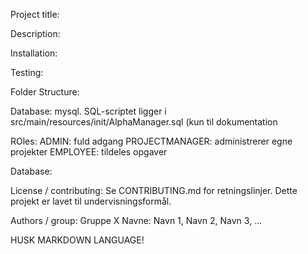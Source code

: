 Project title:

Description:

Installation:

Testing:

Folder Structure:

Database:
mysql. SQL-scriptet ligger i src/main/resources/init/AlphaManager.sql (kun til dokumentation

ROles:
ADMIN: fuld adgang PROJECTMANAGER: administrerer egne projekter EMPLOYEE: tildeles opgaver

Database:

License / contributing:
Se CONTRIBUTING.md for retningslinjer.
Dette projekt er lavet til undervisningsformål.

Authors / group:
Gruppe X
Navne: Navn 1, Navn 2, Navn 3, ...

HUSK MARKDOWN LANGUAGE!
